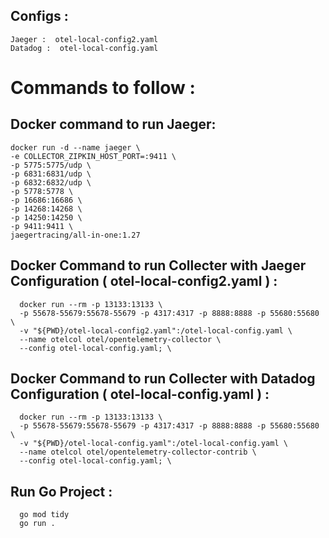 ## Configs :
    Jaeger :  otel-local-config2.yaml 
    Datadog :  otel-local-config.yaml 

# Commands to follow :

## Docker command to run Jaeger:
    docker run -d --name jaeger \
    -e COLLECTOR_ZIPKIN_HOST_PORT=:9411 \
    -p 5775:5775/udp \
    -p 6831:6831/udp \
    -p 6832:6832/udp \
    -p 5778:5778 \
    -p 16686:16686 \
    -p 14268:14268 \
    -p 14250:14250 \
    -p 9411:9411 \
    jaegertracing/all-in-one:1.27
  
  
## Docker Command to run Collecter with Jaeger Configuration ( otel-local-config2.yaml ) :
      docker run --rm -p 13133:13133 \
      -p 55678-55679:55678-55679 -p 4317:4317 -p 8888:8888 -p 55680:55680 \
      -v "${PWD}/otel-local-config2.yaml":/otel-local-config.yaml \
      --name otelcol otel/opentelemetry-collector \
      --config otel-local-config.yaml; \

## Docker Command to run Collecter with Datadog Configuration ( otel-local-config.yaml ) :
      docker run --rm -p 13133:13133 \                                    
      -p 55678-55679:55678-55679 -p 4317:4317 -p 8888:8888 -p 55680:55680 \
      -v "${PWD}/otel-local-config.yaml":/otel-local-config.yaml \ 
      --name otelcol otel/opentelemetry-collector-contrib \
      --config otel-local-config.yaml; \
      
## Run Go Project :
      go mod tidy
      go run .
